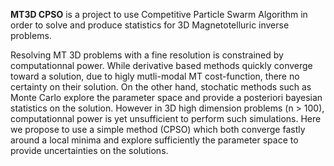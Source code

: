 **MT3D CPSO** is a project to use Competitive Particle Swarm Algorithm in order to solve and produce statistics for 3D Magnetotelluric inverse problems.

Resolving MT 3D problems with a fine resolution is constrained by computationnal power. While derivative based methods quickly converge toward a solution, due to higly mutli-modal MT cost-function, there no certainty on their solution. On the other hand, stochatic methods such as Monte Carlo explore the parameter space and provide a posteriori bayesian statistics on the solution. However in 3D high dimension problems (n > 100), computationnal power is yet unsufficient to perform such simulations. Here we propose to use a simple method (CPSO) which both converge fastly around a local minima and explore sufficiently the parameter space to provide uncertainties on the solutions.




